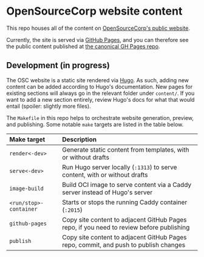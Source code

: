 OpenSourceCorp website content
==============================

This repo houses all of the content on [OpenSourceCorp's public
website](https://opensourcecorp.org).

Currently, the site is served via [GitHub
Pages](https://docs.github.com/en/pages), and you can therefore see the public
content published at [the canonical GH Pages
repo](https://github.com/opensourcecorp/opensourcecorp.github.io).

Development (in progress)
-------------------------

The OSC website is a static site rendered via [Hugo](https://gohugo.io). As
such, adding new content can be added according to Hugo's documentation. New
pages for existing sections will always go in the relevant folder under
`content/`. If you want to add a new section entirely, review Hugo's docs for
what that would entail (spoiler: slightly more files).

The `Makefile` in this repo helps to orchestrate website generation, preview,
and publishing. Some notable `make` targets are listed in the table below.

| Make target            | Description
| :----------            | :----------
| `render<-dev>`         | Generate static content from templates, with or without drafts
| `serve<-dev>`          | Run Hugo server locally (`:1313`) to serve content, with or without drafts
| `image-build`          | Build OCI image to serve content via a Caddy server instead of Hugo's server
| `<run/stop>-container` | Starts or stops the running Caddy container (`:2015`)
| `github-pages`         | Copy site content to adjacent GitHub Pages repo, if you need to review before publishing
| `publish`              | Copy site content to adjacent GitHub Pages repo, commit, and push to publish changes
